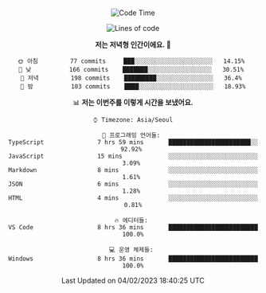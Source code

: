 <div align="center">

<br />

 <!--START_SECTION:waka-->
![Code Time](http://img.shields.io/badge/Code%20Time-277%20hrs%2044%20mins-blue)

![Lines of code](https://img.shields.io/badge/%EC%A0%80%EB%8A%94%20%EC%97%AC%ED%83%9C%EA%B9%8C%EC%A7%80%20-503%20Thousand%20%EC%A4%84%EC%9D%98%20%EC%BD%94%EB%93%9C%EB%A5%BC%20%EC%9E%91%EC%84%B1%ED%96%88%EC%96%B4%EC%9A%94.-blue)

**저는 저녁형 인간이에요. 🦉** 

```text
🌞 아침         77 commits     ███░░░░░░░░░░░░░░░░░░░░░░   14.15% 
🌆 낮　         166 commits    ███████░░░░░░░░░░░░░░░░░░   30.51% 
🌃 저녁         198 commits    █████████░░░░░░░░░░░░░░░░   36.4% 
🌙 밤　         103 commits    ████░░░░░░░░░░░░░░░░░░░░░   18.93%

```


📊 **저는 이번주를 이렇게 시간을 보냈어요.** 

```text
⌚︎ Timezone: Asia/Seoul

💬 프로그래밍 언어들: 
TypeScript               7 hrs 59 mins       ███████████████████████░░   92.92% 
JavaScript               15 mins             ░░░░░░░░░░░░░░░░░░░░░░░░░   3.09% 
Markdown                 8 mins              ░░░░░░░░░░░░░░░░░░░░░░░░░   1.61% 
JSON                     6 mins              ░░░░░░░░░░░░░░░░░░░░░░░░░   1.28% 
HTML                     4 mins              ░░░░░░░░░░░░░░░░░░░░░░░░░   0.81%

🔥 에디터들: 
VS Code                  8 hrs 36 mins       █████████████████████████   100.0%

💻 운영 체제들: 
Windows                  8 hrs 36 mins       █████████████████████████   100.0%

```


 Last Updated on 04/02/2023 18:40:25 UTC
<!--END_SECTION:waka-->

</div>
